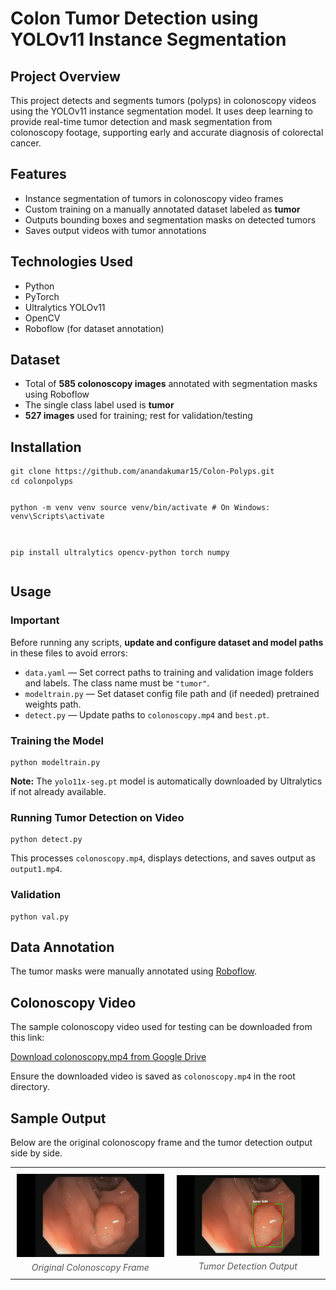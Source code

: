 <!DOCTYPE html>
<html lang="en">
<head>


<h1>Colon Tumor Detection using YOLOv11 Instance Segmentation</h1>

<h2>Project Overview</h2>
<p>This project detects and segments tumors (polyps) in colonoscopy videos using the YOLOv11 instance segmentation model. It uses deep learning to provide real-time tumor detection and mask segmentation from colonoscopy footage, supporting early and accurate diagnosis of colorectal cancer.</p>

<h2>Features</h2>
<ul>
  <li>Instance segmentation of tumors in colonoscopy video frames</li>
  <li>Custom training on a manually annotated dataset labeled as <strong>tumor</strong></li>
  <li>Outputs bounding boxes and segmentation masks on detected tumors</li>
  <li>Saves output videos with tumor annotations</li>
</ul>

<h2>Technologies Used</h2>
<ul>
  <li>Python</li>
  <li>PyTorch</li>
  <li>Ultralytics YOLOv11</li>
  <li>OpenCV</li>
  <li>Roboflow (for dataset annotation)</li>
</ul>

<h2>Dataset</h2>
<ul>
  <li>Total of <strong>585 colonoscopy images</strong> annotated with segmentation masks using Roboflow</li>
  <li>The single class label used is <strong>tumor</strong></li>
  <li><strong>527 images</strong> used for training; rest for validation/testing</li>
</ul>

<h2>Installation</h2>
<pre><code>git clone https://github.com/anandakumar15/Colon-Polyps.git
cd colonpolyps

python -m venv venv
source venv/bin/activate      # On Windows: venv\Scripts\activate

pip install ultralytics opencv-python torch numpy
</code></pre>

<h2>Usage</h2>

<h3>Important</h3>
<p>Before running any scripts, <strong>update and configure dataset and model paths</strong> in these files to avoid errors:</p>
<ul>
  <li><code>data.yaml</code> — Set correct paths to training and validation image folders and labels. The class name must be <code>"tumor"</code>.</li>
  <li><code>modeltrain.py</code> — Set dataset config file path and (if needed) pretrained weights path.</li>
  <li><code>detect.py</code> — Update paths to <code>colonoscopy.mp4</code> and <code>best.pt</code>.</li>
</ul>

<h3>Training the Model</h3>
<pre><code>python modeltrain.py
</code></pre>
<p><strong>Note:</strong> The <code>yolo11x-seg.pt</code> model is automatically downloaded by Ultralytics if not already available.</p>

<h3>Running Tumor Detection on Video</h3>
<pre><code>python detect.py
</code></pre>
<p>This processes <code>colonoscopy.mp4</code>, displays detections, and saves output as <code>output1.mp4</code>.</p>

<h3>Validation</h3>
<pre><code>python val.py
</code></pre>

<h2>Data Annotation</h2>
<p>
  The tumor masks were manually annotated using <a href="https://roboflow.com/" target="_blank" rel="noopener noreferrer">Roboflow</a>.
</p>


<h2>Colonoscopy Video</h2>
<p>The sample colonoscopy video used for testing can be downloaded from this link:</p>
<p><a href="https://drive.google.com/file/d/1r_w3DbZwS-oPaavZgdBXL5_q2OCbaxjX/view?usp=sharing" target="_blank">Download colonoscopy.mp4 from Google Drive</a></p>
<p class="note">Ensure the downloaded video is saved as <code>colonoscopy.mp4</code> in the root directory.</p>


<h2>Sample Output</h2>
<p>Below are the original colonoscopy frame and the tumor detection output side by side.</p>

<table style="border-collapse: collapse; width: 100%; table-layout: fixed;">
  <tr>
    <td style="text-align: center; padding: 10px;">
      <img src="https://github.com/anandakumar15/Colon-Polyps/blob/main/original.png" alt="Original Colonoscopy Frame" width="300" />
      <div style="font-style: italic; color: #555; margin-top: 5px; text-align: center;">   Original Colonoscopy Frame</div>
    </td>
    <td style="text-align: center; padding: 10px;">
      <img src="https://github.com/anandakumar15/Colon-Polyps/blob/main/detected.png" alt="Tumor Detection Output" width="300" />
      <div style="font-style: italic; color: #555; margin-top: 5px; text-align: center;">   Tumor Detection Output</div>
    </td>
  </tr>
</table>




</body>
</html>
